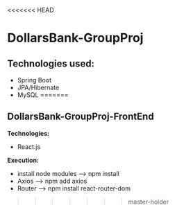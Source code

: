 <<<<<<< HEAD
# DollarsBank-GroupProj

## Technologies used:
  * Spring Boot
  * JPA/Hibernate
  * MySQL
=======
## DollarsBank-GroupProj-FrontEnd ##

**Technologies:** 
* React.js

**Execution:**
* install node modules --> npm install
* Axios --> npm add axios
* Router --> npm install react-router-dom

>>>>>>> master-holder
